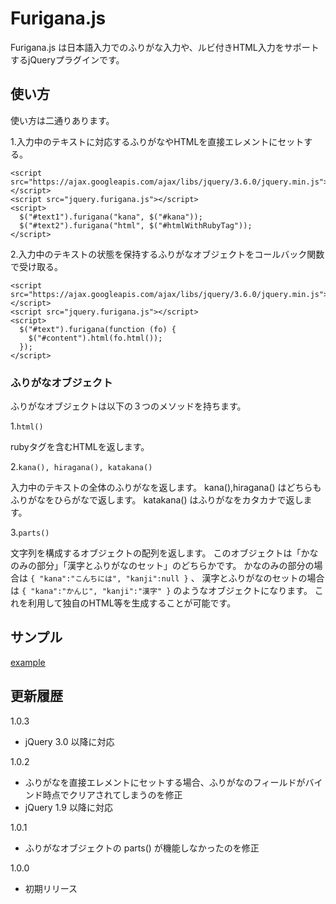 # Furigana.js
Furigana.js は日本語入力でのふりがな入力や、ルビ付きHTML入力をサポートするjQueryプラグインです。

## 使い方
使い方は二通りあります。

1.入力中のテキストに対応するふりがなやHTMLを直接エレメントにセットする。

    <script src="https://ajax.googleapis.com/ajax/libs/jquery/3.6.0/jquery.min.js"></script>
    <script src="jquery.furigana.js"></script>
    <script>
      $("#text1").furigana("kana", $("#kana"));
      $("#text2").furigana("html", $("#htmlWithRubyTag"));
    </script>

2.入力中のテキストの状態を保持するふりがなオブジェクトをコールバック関数で受け取る。

    <script src="https://ajax.googleapis.com/ajax/libs/jquery/3.6.0/jquery.min.js"></script>
    <script src="jquery.furigana.js"></script>
    <script>
      $("#text").furigana(function (fo) {
        $("#content").html(fo.html());
      });
    </script>

### ふりがなオブジェクト
ふりがなオブジェクトは以下の３つのメソッドを持ちます。

1.`html()`

rubyタグを含むHTMLを返します。

2.`kana(), hiragana(), katakana()`

入力中のテキストの全体のふりがなを返します。
kana(),hiragana() はどちらもふりがなをひらがなで返します。
katakana() はふりがなをカタカナで返します。

3.`parts()`

文字列を構成するオブジェクトの配列を返します。
このオブジェクトは「かなのみの部分」「漢字とふりがなのセット」のどちらかです。
かなのみの部分の場合は `{ "kana":"こんちには", "kanji":null }` 、
漢字とふりがなのセットの場合は `{ "kana":"かんじ", "kanji":"漢字" }` のようなオブジェクトになります。
これを利用して独自のHTML等を生成することが可能です。

## サンプル

[example](https://hkauchi.github.io/furigana.js/)

## 更新履歴

1.0.3

* jQuery 3.0 以降に対応

1.0.2

* ふりがなを直接エレメントにセットする場合、ふりがなのフィールドがバインド時点でクリアされてしまうのを修正
* jQuery 1.9 以降に対応

1.0.1

* ふりがなオブジェクトの parts() が機能しなかったのを修正

1.0.0

* 初期リリース
